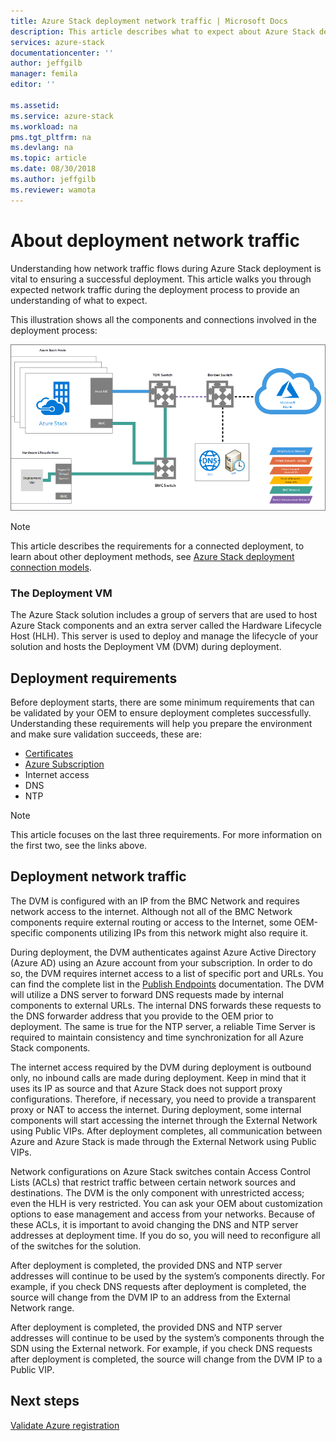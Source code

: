 ```yaml
---
title: Azure Stack deployment network traffic | Microsoft Docs
description: This article describes what to expect about Azure Stack deployment networking processes.
services: azure-stack
documentationcenter: ''
author: jeffgilb
manager: femila
editor: ''

ms.assetid: 
ms.service: azure-stack
ms.workload: na
pms.tgt_pltfrm: na
ms.devlang: na
ms.topic: article
ms.date: 08/30/2018
ms.author: jeffgilb
ms.reviewer: wamota
---
```


# About deployment network traffic
Understanding how network traffic flows during Azure Stack deployment is vital to ensuring a successful deployment. This article walks you through expected network traffic during the deployment process to provide an understanding of what to expect.

This illustration shows all the components and connections involved in the deployment process:

![Azure Stack deployment network topology](media/deployment-networking/figure1.png)

> [!NOTE]
> This article describes the requirements for a connected deployment, to learn about other deployment methods, see [Azure Stack deployment connection models](azure-stack-connection-models.md).

### The Deployment VM
The Azure Stack solution includes a group of servers that are used to host Azure Stack components and an extra server called the Hardware Lifecycle Host (HLH). This server is used to deploy and manage the lifecycle of your solution and hosts the Deployment VM (DVM) during deployment.

## Deployment requirements
Before deployment starts, there are some minimum requirements that can be validated by your OEM to ensure deployment completes successfully. Understanding these requirements will help you prepare the environment and make sure validation succeeds, these are:

-   [Certificates](azure-stack-pki-certs.md)
-   [Azure Subscription](https://azure.microsoft.com/free/?b=17.06)
-   Internet access
-   DNS
-   NTP

> [!NOTE]
> This article focuses on the last three requirements. For more information on the first two, see the links above.

## Deployment network traffic
The DVM is configured with an IP from the BMC Network and requires network access to the internet. Although not all of the BMC Network components require external routing or access to the Internet, some OEM-specific components utilizing IPs from this network might also require it.

During deployment, the DVM authenticates against Azure Active Directory (Azure AD) using an Azure account from your subscription. In order to do so, the DVM requires internet access to a list of specific port and URLs. You can find the complete list in the [Publish Endpoints](azure-stack-integrate-endpoints.md) documentation. The DVM will utilize a DNS server to forward DNS requests made by internal components to external URLs. The internal DNS forwards these requests to the DNS forwarder address that you provide to the OEM prior to deployment. The same is true for the NTP server, a reliable Time Server is required to maintain consistency and time synchronization for all Azure Stack components.

The internet access required by the DVM during deployment is outbound only, no inbound calls are made during deployment. Keep in mind that it uses its IP as source and that Azure Stack does not support proxy configurations. Therefore, if necessary, you need to provide a transparent proxy or NAT to access the internet. During deployment, some internal components will start accessing the internet through the External Network using Public VIPs. After deployment completes, all communication between Azure and Azure Stack is made through the External Network using Public VIPs.

Network configurations on Azure Stack switches contain Access Control Lists (ACLs) that restrict traffic between certain network sources and destinations. The DVM is the only component with unrestricted access; even the HLH is very restricted. You can ask your OEM about customization options to ease management and access from your networks. Because of these ACLs, it is important to avoid changing the DNS and NTP server addresses at deployment time. If you do so, you will need to reconfigure all of the switches for the solution.

After deployment is completed, the provided DNS and NTP server addresses will continue to be used by the system’s components directly. For example, if you check DNS requests after deployment is completed, the source will change from the DVM IP to an address from the External Network range.

After deployment is completed, the provided DNS and NTP server addresses will continue to be used by the system’s components through the SDN using the External network. For example, if you check DNS requests after deployment is completed, the source will change from the DVM IP to a Public VIP.

## Next steps
[Validate Azure registration](azure-stack-validate-registration.md)
